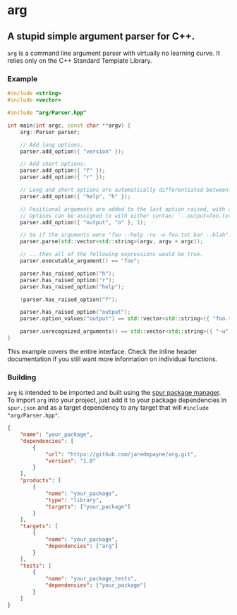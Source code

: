 # arg

## A stupid simple argument parser for C++.

`arg` is a command line argument parser with virtually no learning curve. It
relies only on the C++ Standard Template Library.

### Example

```c++
#include <string>
#include <vector>

#include "arg/Parser.hpp"

int main(int argc, const char **argv) {
    arg::Parser parser;

    // Add long options.
    parser.add_option({ "version" });

    // Add short options.
    parser.add_option({ "f" });
    parser.add_option({ "r" });

    // Long and short options are automatically differentiated between.
    parser.add_option({ "help", "h" });

    // Positional arguments are added to the last option raised, with a limit you define.
    // Options can be assigned to with either syntax: `--output=foo.txt` or `--output foo.txt`.
    parser.add_option({ "output", "o" }, 1);

    // So if the arguments were "foo --help -ru -o foo.txt bar --blah"...
    parser.parse(std::vector<std::string>(argv, argv + argc));

    // ...then all of the following expressions would be true.
    parser.executable_argument() == "foo";

    parser.has_raised_option("h");
    parser.has_raised_option("r");
    parser.has_raised_option("help");

    !parser.has_raised_option("f");

    parser.has_raised_option("output");
    parser.option_values("output") == std::vector<std::string>({ "foo.txt" });

    parser.unrecognized_arguments() == std::vector<std::string>({ "-u", "bar", "--blah" });
}

```

This example covers the entire interface. Check the inline header documentation
if you still want more information on individual functions.

### Building

`arg` is intended to be imported and built using the
[spur package manager](https://github.com/jaredmpayne/spur"). To import `arg`
into your project, just add it to your package dependencies in `spur.json` and
as a target dependency to any target that will `#include "arg/Parser.hpp"`.

```json
{
    "name": "your_package",
    "dependencies": [
        {
            "url": "https://github.com/jaredmpayne/arg.git",
            "version": "1.0"
        }
    ],
    "products": [
        {
            "name": "your_package",
            "type": "library",
            "targets": ["your_package"]
        }
    ],
    "targets": [
        {
            "name": "your_package",
            "dependencies": ["arg"]
        }
    ],
    "tests": [
        {
            "name": "your_package_tests",
            "dependencies": ["your_package"]
        }
    ]
}
```
